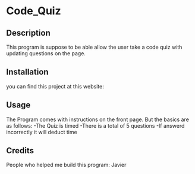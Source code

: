 # Code_Quiz

## Description
This program is suppose to be able allow the user take a code quiz with updating questions on the page. 

## Installation
you can find this project at this website: 
## Usage
The Program comes with instructions on the front page. But the basics are as follows:
-The Quiz is timed
-There is a total of 5 questions
-If answerd incorrectly it will deduct time

## Credits
People who helped me build this program: Javier
